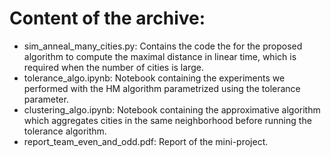 # Content of the archive:

* sim_anneal_many_cities.py: Contains the code the for the proposed algorithm to compute the maximal distance in linear time, which is required when the number of cities is large.
* tolerance_algo.ipynb: Notebook containing the experiments we performed with the HM algorithm parametrized using the tolerance parameter.
* clustering_algo.ipynb: Notebook containing the approximative algorithm which aggregates cities in the same neighborhood before running the tolerance algorithm.
* report_team_even_and_odd.pdf: Report of the mini-project.